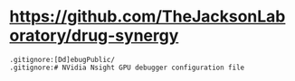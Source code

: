 # https://github.com/TheJacksonLaboratory/drug-synergy

```console
.gitignore:[Dd]ebugPublic/
.gitignore:# NVidia Nsight GPU debugger configuration file

```
